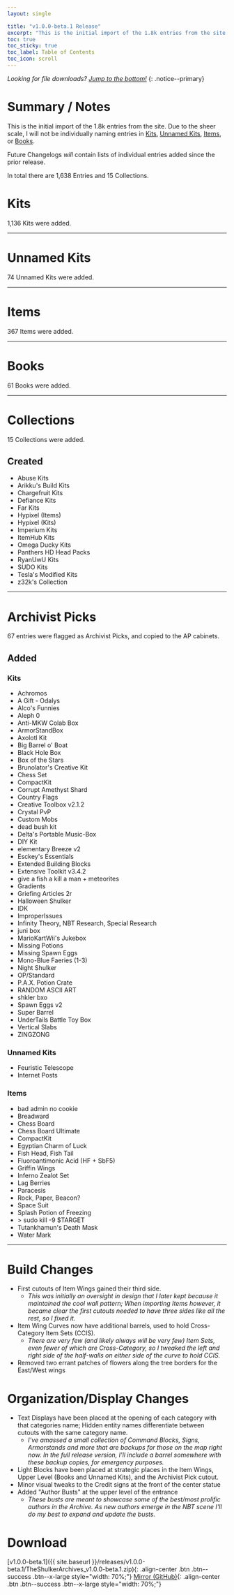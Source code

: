 ```yaml
---
layout: single

title: "v1.0.0-beta.1 Release"
excerpt: "This is the initial import of the 1.8k entries from the site. Due to the sheer scale, I will not be individually naming entries in..."
toc: true
toc_sticky: true
toc_label: Table of Contents
toc_icon: scroll
---
```


*Looking for file downloads? [Jump to the bottom!](#download)*
{: .notice--primary}

# Summary / Notes
This is the initial import of the 1.8k entries from the site. Due to the sheer scale, I will not be individually naming entries in [Kits](#kits), [Unnamed Kits](#unnamed-kits), [Items](#items), or [Books](#books).

Future Changelogs *will* contain lists of individual entries added since the prior release.

In total there are 1,638 Entries and 15 Collections. 

# Kits
1,136 Kits were added.

***

# Unnamed Kits
74 Unnamed Kits were added.

***

# Items
367 Items were added.

***

# Books
61 Books were added.

***

# Collections
15 Collections were added.

## Created
- Abuse Kits
- Arikku's Build Kits
- Chargefruit Kits
- Defiance Kits
- Far Kits
- Hypixel (Items)
- Hypixel (Kits)
- Imperium Kits
- ItemHub Kits
- Omega Ducky Kits
- Panthers HD Head Packs
- RyanUwU Kits
- SUDO Kits
- Tesla's Modified Kits
- z32k's Collection

***

# Archivist Picks
67 entries were flagged as Archivist Picks, and copied to the AP cabinets.

## Added
### Kits
- Achromos
- A Gift - Odalys
- Alco's Funnies
- Aleph 0
- Anti-MKW Colab Box
- ArmorStandBox
- Axolotl Kit
- Big Barrel o' Boat
- Black Hole Box
- Box of the Stars
- Brunolator's Creative Kit
- Chess Set
- CompactKit
- Corrupt Amethyst Shard
- Country Flags
- Creative Toolbox v2.1.2
- Crystal PvP
- Custom Mobs
- dead bush kit
- Delta's Portable Music-Box
- DIY Kit
- elementary Breeze v2
- Esckey's Essentials
- Extended Building Blocks
- Extensive Toolkit v3.4.2
- give a fish a kill a man + meteorites
- Gradients
- Griefing Articles 2r
- Halloween Shulker
- IDK
- ImproperIssues
- Infinity Theory, NBT Research, Special Research
- juni box
- MarioKartWii's Jukebox
- Missing Potions
- Missing Spawn Eggs
- Mono-Blue Faeries (1-3)
- Night Shulker
- OP/Standard
- P.A.X. Potion Crate
- RANDOM ASCII ART
- shkler bxo
- Spawn Eggs v2
- Super Barrel
- UnderTails Battle Toy Box
- Vertical Slabs
- ZINGZONG

### Unnamed Kits
- Feuristic Telescope
- Internet Posts

### Items
- bad admin no cookie
- Breadward
- Chess Board
- Chess Board Ultimate
- CompactKit
- Egyptian Charm of Luck
- Fish Head, Fish Tail
- Fluoroantimonic Acid (HF + SbF5)
- Griffin Wings
- Inferno Zealot Set
- Lag Berries
- Paracesis
- Rock, Paper, Beacon?
- Space Suit
- Splash Potion of Freezing
- \> sudo kill -9 $TARGET
- Tutankhamun's Death Mask
- Water Mark

***

# Build Changes
- First cutouts of Item Wings gained their third side.
  - *This was initially an oversight in design that I later kept because it maintained the cool wall pattern; When importing Items however, it became clear the first cutouts needed to have three sides like all the rest, so I fixed it.*
- Item Wing Curves now have additional barrels, used to hold Cross-Category Item Sets (CCIS).
  - *There are very few (and likely always will be very few) Item Sets, even fewer of which are Cross-Category, so I tweaked the left and right side of the half-walls on either side of the curve to hold CCIS.*
- Removed two errant patches of flowers along the tree borders for the East/West wings

# Organization/Display Changes
- Text Displays have been placed at the opening of each category with that categories name; Hidden entity names differentiate between cutouts with the same category name.
  - *I've amassed a small collection of Command Blocks, Signs, Armorstands and more that are backups for those on the map right now. In the full release version, I'll include a barrel somewhere with these backup copies, for emergency purposes.*
- Light Blocks have been placed at strategic places in the Item Wings, Upper Level (Books and Unnamed Kits), and the Archivist Pick cutout.
- Minor visual tweaks to the Credit signs at the front of the center statue
- Added "Author Busts" at the upper level of the entrance
  - *These busts are meant to showcase some of the best/most prolific authors in the Archive. As new authors emerge in the NBT scene I'll do my best to expand and update the busts.*

# Download
[v1.0.0-beta.1]({{ site.baseurl }}/releases/v1.0.0-beta.1/TheShulkerArchives_v1.0.0-beta.1.zip){: .align-center .btn .btn--success .btn--x-large style="width: 70%;"}
[Mirror (GitHub)](https://github.com/KadTheHunter/ShulkerArchives/releases/tag/v1.0.0-beta.1){: .align-center .btn .btn--success .btn--x-large style="width: 70%;"}